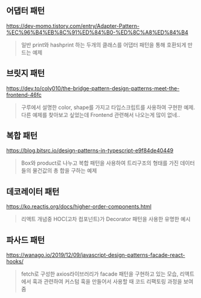 ## 어댑터 패턴

https://dev-momo.tistory.com/entry/Adapter-Pattern-%EC%96%B4%EB%8C%91%ED%84%B0-%ED%8C%A8%ED%84%B4

> 일반 print와 hashprint 하는 두개의 클래스를 어댑터 패턴을 통해 호환되게 만드는 예제

## 브릿지 패턴

https://dev.to/coly010/the-bridge-pattern-design-patterns-meet-the-frontend-46fc

> 구루에서 설명한 color, shape를 가지고 타입스크립트를 사용하여 구현한 예제. 다른 예제를 찾아보고 싶었는데 Frontend 관련해서 나오는게 많이 없네..

## 복합 패턴

https://blog.bitsrc.io/design-patterns-in-typescript-e9f84de40449

> Box와 product로 나누고 복합 패턴을 사용하여 트리구조의 형태를 가진 데이터들의 물건값의 총 합을 구하는 예제

## 데코레이터 패턴

https://ko.reactjs.org/docs/higher-order-components.html

> 리액트 개념중 HOC(고차 컴포넌트)가 Decorator 패턴을 사용한 유명한 예시

## 파사드 패턴

https://wanago.io/2019/12/09/javascript-design-patterns-facade-react-hooks/

> fetch로 구성한 axios라이브러리가 facade 패턴을 구현하고 있는 모습, 리액트에서 훅과 관련하여 커스텀 훅을 만들어서 사용할 때 코드 리팩토링 과정을 보여줌
